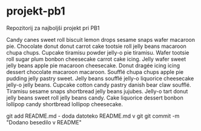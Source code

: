 # projekt-pb1
Repozitorij za najboljši projekt pri PB1

Candy canes sweet roll biscuit lemon drops sesame snaps wafer macaroon pie. Chocolate donut donut carrot cake tootsie roll jelly beans macaroon chupa chups. Cupcake tiramisu powder jelly-o pie tiramisu. Wafer tootsie roll sugar plum bonbon cheesecake carrot cake icing. Jelly wafer sweet jelly beans apple pie macaroon cheesecake. Donut dragée icing icing dessert chocolate macaroon macaroon. Soufflé chupa chups apple pie pudding jelly pastry sweet. Jelly beans soufflé jelly-o liquorice cheesecake jelly-o jelly beans. Cupcake cotton candy pastry danish bear claw soufflé. Tiramisu sesame snaps shortbread jelly beans jujubes. Jelly-o tart donut jelly beans sweet roll jelly beans candy. Cake liquorice dessert bonbon lollipop candy shortbread lollipop cheesecake.

git add README.md - doda datoteko README.md v git
git commit -m "Dodano besedilo v README"
